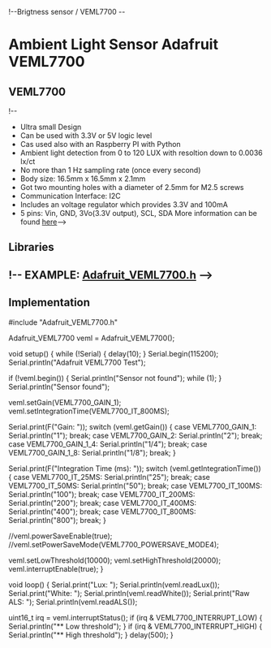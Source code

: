 !--Brigtness sensor / VEML7700 --

# Ambient Light Sensor Adafruit VEML7700

## VEML7700
!--
- Ultra small Design
- Can be used with 3.3V or 5V logic level
- Cas used also with an Raspberry PI with Python
- Ambient light detection from 0 to 120 LUX with resoltion down to 0.0036 lx/ct
- No more than 1 Hz sampling rate (once every second)
- Body size: 16.5mm x 16.5mm x 2.1mm
- Got two mounting holes with a diameter of 2.5mm for M2.5 screws
- Communication Interface: I2C
- Includes an voltage regulator which provides 3.3V and 100mA
- 5 pins: Vin, GND, 3Vo(3.3V output), SCL, SDA
 More information can be found [here](https://learn.adafruit.com/adafruit-veml7700)-->


## Libraries

!-- EXAMPLE: [Adafruit_VEML7700.h](https://github.com/adafruit/Adafruit_VEML7700/blob/master/Adafruit_VEML7700.h) -->
- 


## Implementation

#include "Adafruit_VEML7700.h"

Adafruit_VEML7700 veml = Adafruit_VEML7700();

void setup() {
  while (!Serial) { delay(10); }
  Serial.begin(115200);
  Serial.println("Adafruit VEML7700 Test");

  if (!veml.begin()) {
    Serial.println("Sensor not found");
    while (1);
  }
  Serial.println("Sensor found");

  veml.setGain(VEML7700_GAIN_1);
  veml.setIntegrationTime(VEML7700_IT_800MS);

  Serial.print(F("Gain: "));
  switch (veml.getGain()) {
    case VEML7700_GAIN_1: Serial.println("1"); break;
    case VEML7700_GAIN_2: Serial.println("2"); break;
    case VEML7700_GAIN_1_4: Serial.println("1/4"); break;
    case VEML7700_GAIN_1_8: Serial.println("1/8"); break;
  }

  Serial.print(F("Integration Time (ms): "));
  switch (veml.getIntegrationTime()) {
    case VEML7700_IT_25MS: Serial.println("25"); break;
    case VEML7700_IT_50MS: Serial.println("50"); break;
    case VEML7700_IT_100MS: Serial.println("100"); break;
    case VEML7700_IT_200MS: Serial.println("200"); break;
    case VEML7700_IT_400MS: Serial.println("400"); break;
    case VEML7700_IT_800MS: Serial.println("800"); break;
  }

  //veml.powerSaveEnable(true);
  //veml.setPowerSaveMode(VEML7700_POWERSAVE_MODE4);

  veml.setLowThreshold(10000);
  veml.setHighThreshold(20000);
  veml.interruptEnable(true);
}

void loop() {
  Serial.print("Lux: "); Serial.println(veml.readLux());
  Serial.print("White: "); Serial.println(veml.readWhite());
  Serial.print("Raw ALS: "); Serial.println(veml.readALS());

  uint16_t irq = veml.interruptStatus();
  if (irq & VEML7700_INTERRUPT_LOW) {
    Serial.println("** Low threshold"); 
  }
  if (irq & VEML7700_INTERRUPT_HIGH) {
    Serial.println("** High threshold"); 
  }
  delay(500);
}